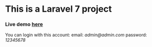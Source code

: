 # This is a Laravel 7 project

<h3>Live demo <a href="https://survey-web-app-laravel.herokuapp.com">here</a></h3>
You can login with this account: email: <i>admin@admin.com</i> password: <i>12345678</i>
